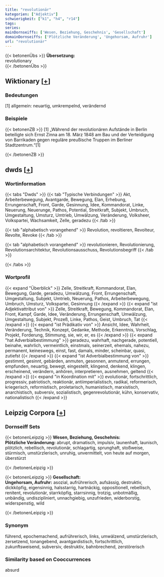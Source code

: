 ```yaml
---
title: "revolutionär"
kategorien: ["Adjektiv"]
schwierigkeit: ["k1", "h4", "r14"]
tags:
series:
mainDornseiffs: ['Wesen, Beziehung, Geschehnis', 'Gesellschaft']
domainDornseiffs: ['Plötzliche Veränderung', 'Ungehorsam, Aufruhr']
url: "revolutionär"
---
```


{{< betonenÜbs >}}
**Übersetzung:**  
revolutionary  
{{< /betonenÜbs >}}

## Wiktionary [[+](https://de.wiktionary.org/wiki/revolutionär)]

### Bedeutungen
[1] allgemein: neuartig, umkrempelnd, verändernd  

### Beispiele
{{< betonenZB >}}
[1] „Während der revolutionären Aufstände in Berlin beteiligte sich Ernst Zinna am 18. März 1848 am Bau und der Verteidigung von Barrikaden gegen reguläre preußische Truppen im Berliner Stadtzentrum.“[1]  

{{< /betonenZB >}}


## dwds [[+](https://www.dwds.de/wb/revolutionär)]

### Wortinformation
{{< tabs "Dwds" >}}
{{< tab "Typische Verbindungen" >}}
Akt, Arbeiterbewegung, Avantgarde, Bewegung, Elan, Erhebung, Errungenschaft, Front, Garde, Gesinnung, Idee, Kommandorat, Linke, Neuerung, Neuerunge, Pathos, Potential, Streitkraft, Subjekt, Umbruch, Umgestaltung, Umsturz, Umtrieb, Umwälzung, Veränderung, Volksheer, Volkspartei, Wachsamkeit, Zelle, geradezu
{{< /tab >}}

{{< tab "alphabetisch vorangehend" >}}
Revolution, revoltieren, Revolteur, Revolte, Revoke
{{< /tab >}}

{{< tab "alphabetisch vorangehend" >}}
revolutionieren, Revolutionierung, Revolutionsarchitektur, Revolutionsausschuss, Revolutionsbegriff
{{< /tab >}}

{{< /tabs >}}

### Wortprofil
{{< expand "Überblick" >}} Zelle, Streitkraft, Kommandorat, Elan, Bewegung, Garde, geradezu, Umwälzung, Front, Errungenschaft, Umgestaltung, Subjekt, Umtrieb, Neuerung, Pathos, Arbeiterbewegung, Umbruch, Umsturz, Volkspartei, Gesinnung {{< /expand >}}
{{< expand "ist Adjektivattribut von" >}} Zelle, Streitkraft, Bewegung, Kommandorat, Elan, Front, Kampf, Garde, Idee, Veränderung, Errungenschaft, Umwälzung, Umgestaltung, Subjekt, Prozeß, Linke, Pathos, Geist, Umbruch, Tat {{< /expand >}}
{{< expand "ist Prädikativ von" >}} Ansicht, Idee, Wahrheit, Veränderung, Technik, Konzept, Gedanke, Methode, Erkenntnis, Vorschlag, Projekt, Forderung, Stimmung, sie, wir, er, es {{< /expand >}}
{{< expand "hat Adverbialbestimmung" >}} geradezu, wahrhaft, nachgerade, potentiell, beinahe, wahrlich, vermeintlich, einstmals, seinerzeit, ehemals, nahezu, permanent, keineswegs, einst, fast, damals, minder, scheinbar, quasi, zutiefst {{< /expand >}}
{{< expand "ist Adverbialbestimmung von" >}} gestimmt, gesinnt, gebärden, anmuten, gesonnen, anmutend, errungen, empfunden, neuartig, bewegt, eingestellt, klingend, denkend, klingen, erscheinend, verändern, anhören, interpretieren, ausnehmen, geltend {{< /expand >}}
{{< expand "in Koordination mit" >}} evolutionär, fortschrittlich, progressiv, patriotisch, reaktionär, antiimperialistisch, radikal, reformerisch, kriegerisch, reformistisch, proletarisch, humanistisch, marxistisch, anarchistisch, subversiv, sozialistisch, gegenrevolutionär, kühn, konservativ, nationalistisch {{< /expand >}}

## Leipzig Corpora [[+](https://corpora.uni-leipzig.de/en/res?word=revolutionär&corpusId=deu_newscrawl-public_2018)]

### Dornseiff Sets
{{< betonenLeipzig >}}
**Wesen, Beziehung, Geschehnis:**  
**Plötzliche Veränderung:** abrupt, dramatisch, impulsiv, launenhaft, launisch, plötzlich, rebellisch, revolutionär, schlagartig, sprunghaft, stoßweise, stürmisch, umstürzlerisch, unruhig, unvermittelt, von heute auf morgen, überstürzt  

{{< /betonenLeipzig >}}


{{< betonenLeipzig >}}
**Gesellschaft:**  
**Ungehorsam, Aufruhr:** asozial, aufrührerisch, aufsässig, destruktiv, dickköpfig, eigensinnig, halsstarrig, hartnäckig, oppositionell, rebellisch, renitent, revolutionär, starrköpfig, starrsinnig, trotzig, unbotmäßig, unbändig, undiszipliniert, unnachgiebig, unzufrieden, widerborstig, widerspenstig, wild  

{{< /betonenLeipzig >}}

### Synonym
führend, epochemachend, aufrührerisch, links, umwälzend, umstürzlerisch, zersetzend, tonangebend, avantgardistisch, fortschrittlich, zukunftsweisend, subversiv, destruktiv, bahnbrechend, zerstörerisch


### Similarity based on Cooccurrences
absurd

